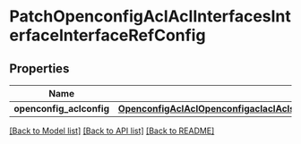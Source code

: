 # PatchOpenconfigAclAclInterfacesInterfaceInterfaceRefConfig

## Properties
Name | Type | Description | Notes
------------ | ------------- | ------------- | -------------
**openconfig_aclconfig** | [**OpenconfigAclAclOpenconfigaclaclAclsetsAclentriesInputinterfaceInterfacerefConfig**](OpenconfigAclAclOpenconfigaclaclAclsetsAclentriesInputinterfaceInterfacerefConfig.md) |  | [optional] 

[[Back to Model list]](../README.md#documentation-for-models) [[Back to API list]](../README.md#documentation-for-api-endpoints) [[Back to README]](../README.md)


